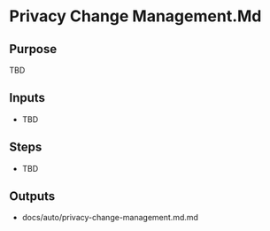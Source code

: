 # Privacy Change Management.Md

## Purpose

TBD

## Inputs

- TBD

## Steps

- TBD

## Outputs

- docs/auto/privacy-change-management.md.md
